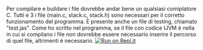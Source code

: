 Per compilare e buildare i file dovrebbe andar bene un qualsiasi comiplatore C. Tutti e 3 i file (main.c, stack.c, stack.h) sono necessari per il corretto funzionamento del programma. È presente anche un file di testing, chiamato "test.jas".
Come ho scritto nel programma, se il file con codice IJVM è nella in cui si compilano i file non dovrebbe essere necessario inserire il percorso di quel file, altrimenti è necessario. 
[![Run on Repl.it](https://repl.it/badge/github/musna0/compilerIJVM)](https://repl.it/github/musna0/compilerIJVM)
